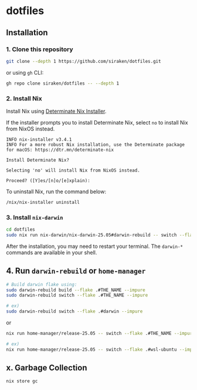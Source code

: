 # dotfiles

## Installation

### 1. Clone this repository

```bash
git clone --depth 1 https://github.com/siraken/dotfiles.git
```

or using `gh` CLI:

```bash
gh repo clone siraken/dotfiles -- --depth 1
```

### 2. Install Nix

Install Nix using [Determinate Nix Installer](https://github.com/DeterminateSystems/nix-installer).

If the installer prompts you to install Determinate Nix, select `no` to install Nix from NixOS instead.

```
INFO nix-installer v3.4.1
INFO For a more robust Nix installation, use the Determinate package for macOS: https://dtr.mn/determinate-nix

Install Determinate Nix?

Selecting 'no' will install Nix from NixOS instead.

Proceed? ([Y]es/[n]o/[e]xplain):
```

To uninstall Nix, run the command below:

```bash
/nix/nix-installer uninstall
```

### 3. Install `nix-darwin`

```bash
cd dotfiles
sudo nix run nix-darwin/nix-darwin-25.05#darwin-rebuild -- switch --flake .#darwin --impure
```

After the installation, you may need to restart your terminal. The `darwin-*` commands are available in your shell.

## 4. Run `darwin-rebuild` or `home-manager`

```bash
# Build darwin flake using:
sudo darwin-rebuild build --flake .#THE_NAME --impure
sudo darwin-rebuild switch --flake .#THE_NAME --impure

# ex)
sudo darwin-rebuild switch --flake .#darwin --impure
```

or

```bash
nix run home-manager/release-25.05 -- switch --flake .#THE_NAME --impure

# ex)
nix run home-manager/release-25.05 -- switch --flake .#wsl-ubuntu --impure
```

## x. Garbage Collection

```bash
nix store gc
```

